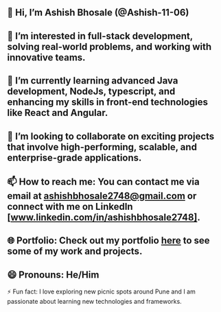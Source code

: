 👋 Hi, I’m Ashish Bhosale (@Ashish-11-06)
-
👀 I’m interested in full-stack development, solving real-world problems, and working with innovative teams.
-
🌱 I’m currently learning advanced Java development, NodeJs, typescript, and enhancing my skills in front-end technologies like React and Angular.
-
💞️ I’m looking to collaborate on exciting projects that involve high-performing, scalable, and enterprise-grade applications.
-
📫 How to reach me: You can contact me via email at ashishbhosale2748@gmail.com or connect with me on LinkedIn [www.linkedin.com/in/ashishbhosale2748].
-
🌐 **Portfolio**: Check out my portfolio [here](https://ashportfolio-ashish-bhosales-projects.vercel.app/) to see some of my work and projects.
-
😄 Pronouns: He/Him
-
⚡ Fun fact: I love exploring new picnic spots around Pune and I am passionate about learning new technologies and frameworks.

